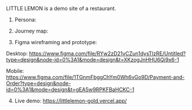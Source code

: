LITTLE LEMON is a demo site of a restaurant.


1. Persona:

2. Journey map:

3. Figma wireframing and prototype: 

Desktop: https://www.figma.com/file/RYw2zD21vCZun1dysTlzRE/Untitled?type=design&node-id=0%3A1&mode=design&t=XKzogJnHHU6Qj9x6-1

Mobile: https://www.figma.com/file/1TGnmFbggChYm0Wh6vGo9D/Payment-and-Order?type=design&node-id=0%3A1&mode=design&t=gEA5w9RPKFBaHCKC-1

4. Live demo: https://littlelemon-gold.vercel.app/ 
